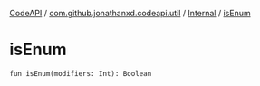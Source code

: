[CodeAPI](../../index.md) / [com.github.jonathanxd.codeapi.util](../index.md) / [Internal](index.md) / [isEnum](.)

# isEnum

`fun isEnum(modifiers: Int): Boolean`